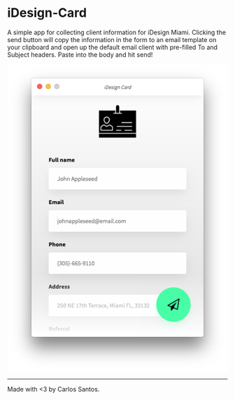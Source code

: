 # iDesign-Card
A simple app for collecting client information for iDesign Miami. Clicking the send button will copy the information in the form to an email template on your clipboard and open up the default email client with pre-filled To and Subject headers. Paste into the body and hit send!

<img style="text-align: center;" src="./src/imgs/screenshots/screenshot-1.png">



---
Made with <3 by Carlos Santos.
